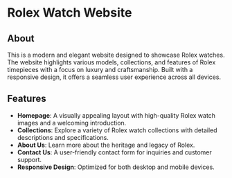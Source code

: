 # Rolex Watch Website  

## About  
This is a modern and elegant website designed to showcase Rolex watches. The website highlights various models, collections, and features of Rolex timepieces with a focus on luxury and craftsmanship. Built with a responsive design, it offers a seamless user experience across all devices.  

## Features  
- **Homepage**: A visually appealing layout with high-quality Rolex watch images and a welcoming introduction.  
- **Collections**: Explore a variety of Rolex watch collections with detailed descriptions and specifications.  
- **About Us**: Learn more about the heritage and legacy of Rolex.  
- **Contact Us**: A user-friendly contact form for inquiries and customer support.  
- **Responsive Design**: Optimized for both desktop and mobile devices.
